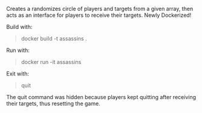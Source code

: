 Creates a randomizes circle of players and targets from a given array, then acts as an interface for players to receive their targets. Newly Dockerized!

Build with:
> docker build -t assassins .

Run with:
> docker run -it assassins

Exit with:
> quit

The quit command was hidden because players kept quitting after receiving their targets, thus resetting the game.
